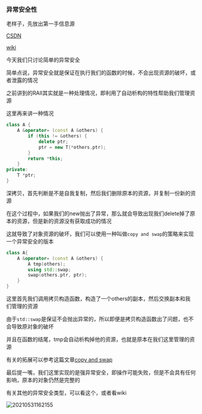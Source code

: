 ### 异常安全性

老样子，先放出第一手信息源

[CSDN](https://blog.csdn.net/xy_cpp/article/details/79993209)

[wiki](https://en.wikipedia.org/wiki/Exception_safety)

今天我们只讨论简单的异常安全

简单点说，异常安全就是保证在执行我们的函数的时候，不会出现资源的破坏，或者泄露的情况

之前讲到的RAII其实就是一种处理情况，即利用了自动析构的特性帮助我们管理资源

这里再来讲一种情况

```cpp
class A {
    A &operator= (const A &others) {
        if (this != &others) {
            delete ptr;
            ptr = new T(*others.ptr);
        }
        return *this;
    }
private:
    T *ptr;
}
```

深拷贝，首先判断是不是自我复制，然后我们删除原本的资源，并复制一份新的资源

在这个过程中，如果我们的new抛出了异常，那么就会导致出现我们delete掉了原本的资源，但是新的资源没有获取成功的情况

这就导致了对象资源的破坏，我们可以使用一种叫做`copy and swap`的策略来实现一个异常安全的版本

```cpp
class A{
    A &operator= (const A &others) {
        A tmp(others);
        using std::swap;
        swap(others.ptr, ptr);
    }
}
```

这里首先我们调用拷贝构造函数，构造了一个others的副本，然后交换副本和我们管理的资源

由于`std::swap`是保证不会抛出异常的，所以即便是拷贝构造函数出了问题，也不会导致原对象的破坏

并且在函数的结尾，tmp会自动析构掉他的资源，也就是原本在我们这里管理的资源

有关的拓展可以参考这篇文章[copy and swap](https://stackoverflow.com/questions/3279543/what-is-the-copy-and-swap-idiom/3279550#3279550)

最后提一嘴，我们这里实现的是强异常安全，即操作可能失败，但是不会具有任何影响，原本的对象仍然是完整的

有关其他的异常安全类型，可以看这个，或者看wiki

![20210531162155](https://picsheep.oss-cn-beijing.aliyuncs.com/pic/20210531162155.png)
